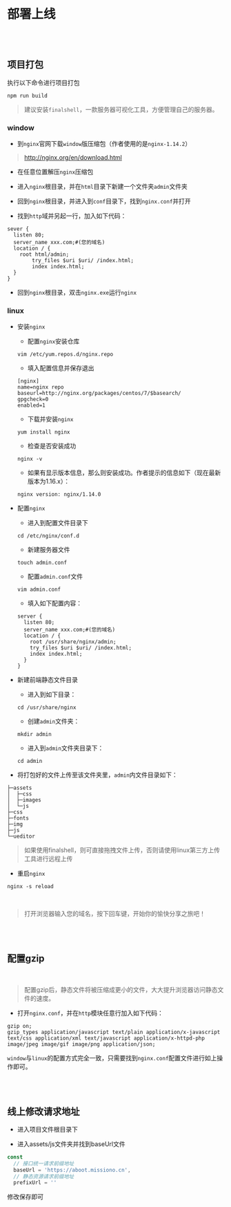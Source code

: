 # 部署上线

<br/>
<br/>

## 项目打包

执行以下命令进行项目打包
```
npm run build
```

> 建议安装`finalshell`，一款服务器可视化工具，方便管理自己的服务器。

### window

- 到`nginx`官网下载`window`版压缩包（作者使用的是`nginx-1.14.2`）

> http://nginx.org/en/download.html

- 在任意位置解压`nginx`压缩包

- 进入`nginx`根目录，并在`html`目录下新建一个文件夹`admin`文件夹

- 回到`nginx`根目录，并进入到`conf`目录下，找到`nginx.conf`并打开

- 找到`http`域并另起一行，加入如下代码：

```
sever {
  listen 80;
  server_name xxx.com;#(您的域名)
  location / {
    root html/admin;
		try_files $uri $uri/ /index.html;
		index index.html;
  }
}
```

- 回到`nginx`根目录，双击`nginx.exe`运行`nginx`

### linux

- 安装`nginx`

  - 配置`nginx`安装仓库

  ```
  vim /etc/yum.repos.d/nginx.repo
  ```

  - 填入配置信息并保存退出

  ```
  [nginx]
  name=nginx repo
  baseurl=http://nginx.org/packages/centos/7/$basearch/
  gpgcheck=0
  enabled=1
  ```

  - 下载并安装`nginx`

  ```
  yum install nginx
  ```

  - 检查是否安装成功

  ```
  nginx -v
  ```

  - 如果有显示版本信息，那么则安装成功。作者提示的信息如下（现在最新版本为1.16.x）：

  ```
  nginx version: nginx/1.14.0
  ```

- 配置`nginx`

  - 进入到配置文件目录下

  ```
  cd /etc/nginx/conf.d
  ```

  - 新建服务器文件

  ```
  touch admin.conf
  ```

  - 配置`admin.conf`文件

  ```
  vim admin.conf
  ```

  - 填入如下配置内容：

  ```
  server {
    listen 80;
    server_name xxx.com;#(您的域名)
    location / {
      root /usr/share/nginx/admin;
      try_files $uri $uri/ /index.html;
      index index.html;
    }
  }
  ```

- 新建前端静态文件目录
   
  - 进入到如下目录：

  ```
  cd /usr/share/nginx
  ```

  - 创建`admin`文件夹：

  ```
  mkdir admin
  ```

  - 进入到`admin`文件夹目录下：

  ```
  cd admin
  ```

- 将打包好的文件上传至该文件夹里，`admin`内文件目录如下：

```
├─assets
│  ├─css
│  ├─images
│  └─js
├─css
├─fonts
├─img
├─js
└─ueditor
```

> 如果使用finalshell，则可直接拖拽文件上传，否则请使用linux第三方上传工具进行远程上传

- 重启`nginx`

```
nginx -s reload
```

<br/>

> 打开浏览器输入您的域名，按下回车键，开始你的愉快分享之旅吧！

<br/>
<br/>

## 配置gzip

<br/>

> 配置gzip后，静态文件将被压缩成更小的文件，大大提升浏览器访问静态文件的速度。

- 打开`nginx.conf`，并在`http`模块任意行加入如下代码：

```
gzip on;
gzip_types application/javascript text/plain application/x-javascript text/css application/xml text/javascript application/x-httpd-php image/jpeg image/gif image/png application/json;
```
`window`与`linux`的配置方式完全一致，只需要找到`nginx.conf`配置文件进行如上操作即可。

<br/>
<br/>

## 线上修改请求地址

- 进入项目文件根目录下

- 进入assets/js文件夹并找到baseUrl文件

```js
const 
  // 接口统一请求前缀地址
  baseUrl = 'https://aboot.missiono.cn',
  // 静态资源请求前缀地址
  prefixUrl = ''
```

修改保存即可